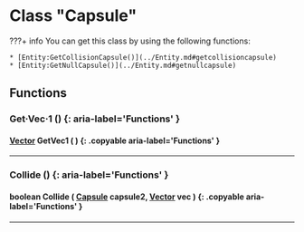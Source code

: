 # Class "Capsule"

???+ info
    You can get this class by using the following functions:

    * [Entity:GetCollisionCapsule()](../Entity.md#getcollisioncapsule)
    * [Entity:GetNullCapsule()](../Entity.md#getnullcapsule)
        
## Functions

### Get·Vec·1 () {: aria-label='Functions' }
#### [Vector](https://wofsauge.github.io/IsaacDocs/rep/Vector.html) GetVec1 ( ) {: .copyable aria-label='Functions' }

___
### Collide () {: aria-label='Functions' }
#### boolean Collide ( [Capsule](Capsule.md) capsule2, [Vector](https://wofsauge.github.io/IsaacDocs/rep/Vector.html) vec ) {: .copyable aria-label='Functions' }

___
